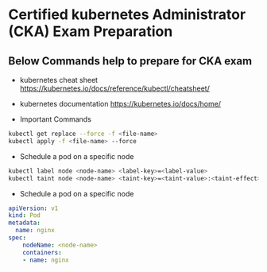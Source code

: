 # Certified kubernetes Administrator (CKA) Exam Preparation

## Below Commands help to prepare for CKA exam

- kubernetes cheat sheet   https://kubernetes.io/docs/reference/kubectl/cheatsheet/
- kubernetes documentation https://kubernetes.io/docs/home/

- Important Commands

```bash
kubectl get replace --force -f <file-name>
kubectl apply -f <file-name> --force
```

- Schedule a pod on a specific node

```bash
kubectl label node <node-name> <label-key>=<label-value>
kubectl taint node <node-name> <taint-key>=<taint-value>:<taint-effect>
```
- Schedule a pod on a specific node

```yaml
apiVersion: v1
kind: Pod
metadata:
  name: nginx
spec:
    nodeName: <node-name>
    containers:
    - name: nginx
```